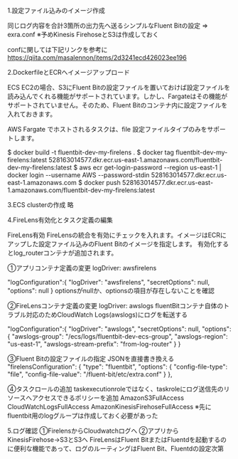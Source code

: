 1.設定ファイル込みのイメージ作成

同じログ内容を合計3箇所の出力先へ送るシンプルなFluent Bitの設定
=>  exra.conf
※予めKinesis FirehoseとS3は作成しておく

confに関しては下記リンクを参考に
https://qiita.com/masalennon/items/2d3241ecd426023ee196

2.DockerfileとECRへイメージアップロード

ECS EC2の場合、S3にFluent Bitの設定ファイルを置いておけば設定ファイルを読み込んでくれる機能がサポートされています。しかし、Fargateはその機能がサポートされていません。そのため、Fluent Bitのコンテナ内に設定ファイルを入れておきます。

AWS Fargate でホストされるタスクは、file 設定ファイルタイプのみをサポートします。

$ docker build -t fluentbit-dev-my-firelens .
$ docker tag fluentbit-dev-my-firelens:latest 528163014577.dkr.ecr.us-east-1.amazonaws.com/fluentbit-dev-my-firelens:latest
$ aws ecr get-login-password --region us-east-1 | docker login --username AWS --password-stdin 528163014577.dkr.ecr.us-east-1.amazonaws.com
$ docker push 528163014577.dkr.ecr.us-east-1.amazonaws.com/fluentbit-dev-my-firelens:latest

3.ECS clusterの作成
略

4.FireLens有効化とタスク定義の編集

FireLens有効
FireLensの統合を有効にチェックを入れます。イメージはECRにアップした設定ファイル込みのFluent Bitのイメージを指定します。
有効化するとlog_routerコンテナが追加されます。

①アプリコンテナ定義の変更
logDriver: awsfirelens

"logConfiguration":{
    "logDriver": "awsfirelens",
    "secretOptions": null,
    "options": null
}
optionsがnullか、optionsの項目が存在しないことを確認

②FireLensコンテナ定義の変更
logDriver: awslogs
fluentBitコンテナ自体のトラブル対応のためCloudWatch Logs(awslogs)にログを転送する

"logConfiguration":{
    "logDriver": "awslogs",
    "secretOptions": null,
    "options": {
            "awslogs-group": "/ecs/logs/fluentbit-dev-ecs-group",
            "awslogs-region": "us-east-1",
            "awslogs-stream-prefix": "from-log-router"
        }
}

③Fluent Bitの設定ファイルの指定
JSONを直接書き換える
            "firelensConfiguration": {
                "type": "fluentbit",
                "options": {
                    "config-file-type": "file",
                    "config-file-value": "/fluent-bit/etc/extra.conf"
                }
            },

④タスクロールの追加
taskexecutionroleではなく、taskroleにログ送信先のリソースへアクセスできるポリシーを追加
AmazonS3FullAccess
CloudWatchLogsFullAccess
AmazonKinesisFirehoseFullAccess
※先にfluentbit用のlogグループは作成しておく必要があった

5.ログ確認
①FirelensからCloudwatchログへ
②アプリからKinesisFirehose→S3とS3へ
FireLensはFluent BitまたはFluentdを起動するのに便利な機能であって、ログのルーティングはFluent Bit、Fluentdの設定次第